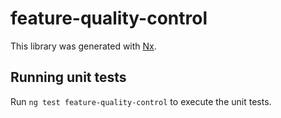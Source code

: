 # feature-quality-control

This library was generated with [Nx](https://nx.dev).

## Running unit tests

Run `ng test feature-quality-control` to execute the unit tests.
